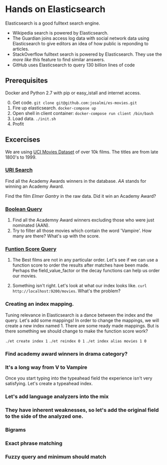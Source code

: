# Hands on Elasticsearch
Elasticsearch is a good fulltext search engine.

- Wikipedia search is powered by Elasticsearch.
- The Guardian joins access log data with social network data using Elasticsearch to give editors an idea of how public is reponding to articles.
- StackOverflow fulltext search is powered by Elasticsearch. They use the _more like this_ feature to find similar answers.
- GitHub uses Elasticsearch to query 130 billion lines of code

## Prerequisites
Docker and Python 2.7 with pip or easy_istall and internet access.

0. Get code. ```git clone git@github.com:josalmi/es-movies.git```
1. Fire up elasticsearch. ```docker-compose up```
2. Open shell in client container: ```docker-compose run client /bin/bash```
3. Load data. ```./init.sh```
4. Profit

## Excercises
We are using [UCI Movies Dataset](https://archive.ics.uci.edu/ml/datasets/Movie) of over 10k films. The titles are from late 1800's to 1999.

### [URI Search](https://www.elastic.co/guide/en/elasticsearch/reference/current/search-uri-request.html)
Find all the Academy Awards winners in the database. _AA_ stands for winning an Academy Award.

Find the film _Elmer Gantry_ in the raw data. Did it win an Academy Award?

### [Boolean Query](https://www.elastic.co/guide/en/elasticsearch/reference/current/query-dsl-bool-query.html)

1. Find all the Academny Award winners excluding those who were just nominated (AAN).
2. Try to filter all those movies which contain the word 'Vampire'. How many are there? What's up with the score.

### [Funtion Score Query](https://www.elastic.co/guide/en/elasticsearch/reference/current/query-dsl-function-score-query.html)
1. The Best films are not in any particular order. Let's see if we can use a function score to order the results after matches have been made. Perhaps the field_value_factor or the decay functions can help us order our movies.

2. Something isn't right. Let's look at what our index looks like. ```curl http://localhost:9200/movies```. What's the problem?

### Creating an index mapping.
Tuning relevance in Elasticsearch is a dance between the index and the query. Let's add some mappings! In order to change the mappings, we will create a new index named 1. There are some ready made mappings. But is there something we should change to make the function score work?

```./et create index 1```
```./et reindex 0 1```
```./et index alias movies 1 0```

### Find academy award winners in drama category?

### It's a long way from V to Vampire
Once you start typing into the typeahead field the experience isn't very satisfying. Let's create a typeahead index.

### Let's add language analyzers into the mix

### They have inherent weaknesses, so let's add the original field to the side of the analyzed one.

### Bigrams

### Exact phrase matching

### Fuzzy query and minimum should match
